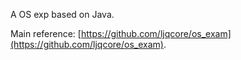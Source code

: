 A OS exp based on Java.

Main reference: [https://github.com/ljqcore/os_exam](https://github.com/ljqcore/os_exam).